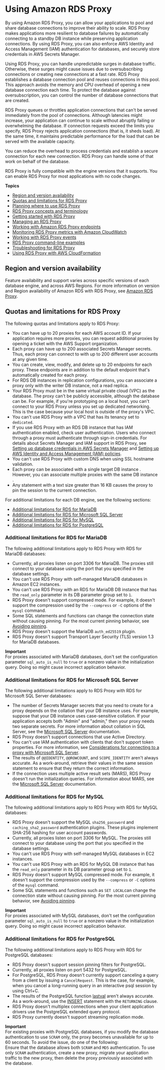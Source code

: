 # Using Amazon RDS Proxy<a name="rds-proxy"></a>

 By using Amazon RDS Proxy, you can allow your applications to pool and share database connections to improve their ability to scale\. RDS Proxy makes applications more resilient to database failures by automatically connecting to a standby DB instance while preserving application connections\. By using RDS Proxy, you can also enforce AWS Identity and Access Management \(IAM\) authentication for databases, and securely store credentials in AWS Secrets Manager\. 

 Using RDS Proxy, you can handle unpredictable surges in database traffic\. Otherwise, these surges might cause issues due to oversubscribing connections or creating new connections at a fast rate\. RDS Proxy establishes a database connection pool and reuses connections in this pool\. This approach avoids the memory and CPU overhead of opening a new database connection each time\. To protect the database against oversubscription, you can control the number of database connections that are created\. 

 RDS Proxy queues or throttles application connections that can't be served immediately from the pool of connections\. Although latencies might increase, your application can continue to scale without abruptly failing or overwhelming the database\. If connection requests exceed the limits you specify, RDS Proxy rejects application connections \(that is, it sheds load\)\. At the same time, it maintains predictable performance for the load that can be served with the available capacity\. 

 You can reduce the overhead to process credentials and establish a secure connection for each new connection\. RDS Proxy can handle some of that work on behalf of the database\. 

 RDS Proxy is fully compatible with the engine versions that it supports\. You can enable RDS Proxy for most applications with no code changes\. 

**Topics**
+ [Region and version availability](#rds-proxy.RegionVersionAvailability)
+ [Quotas and limitations for RDS Proxy](#rds-proxy.limitations)
+ [Planning where to use RDS Proxy](rds-proxy-planning.md)
+ [RDS Proxy concepts and terminology](rds-proxy.howitworks.md)
+ [Getting started with RDS Proxy](rds-proxy-setup.md)
+ [Managing an RDS Proxy](rds-proxy-managing.md)
+ [Working with Amazon RDS Proxy endpoints](rds-proxy-endpoints.md)
+ [Monitoring RDS Proxy metrics with Amazon CloudWatch](rds-proxy.monitoring.md)
+ [Working with RDS Proxy events](rds-proxy.events.md)
+ [RDS Proxy command\-line examples](rds-proxy.examples.md)
+ [Troubleshooting for RDS Proxy](rds-proxy.troubleshooting.md)
+ [Using RDS Proxy with AWS CloudFormation](rds-proxy-cfn.md)

## Region and version availability<a name="rds-proxy.RegionVersionAvailability"></a>

Feature availability and support varies across specific versions of each database engine, and across AWS Regions\. For more information on version and Region availability of Amazon RDS with RDS Proxy, see [Amazon RDS Proxy](Concepts.RDS_Fea_Regions_DB-eng.Feature.RDSProxy.md)\.

## Quotas and limitations for RDS Proxy<a name="rds-proxy.limitations"></a>

 The following quotas and limitations apply to RDS Proxy: 
+  You can have up to 20 proxies for each AWS account ID\. If your application requires more proxies, you can request additional proxies by opening a ticket with the AWS Support organization\.  
+  Each proxy can have up to 200 associated Secrets Manager secrets\. Thus, each proxy can connect to with up to 200 different user accounts at any given time\. 
+  You can create, view, modify, and delete up to 20 endpoints for each proxy\. These endpoints are in addition to the default endpoint that's automatically created for each proxy\. 
+ For RDS DB instances in replication configurations, you can associate a proxy only with the writer DB instance, not a read replica\.
+ Your RDS Proxy must be in the same virtual private cloud \(VPC\) as the database\. The proxy can't be publicly accessible, although the database can be\. For example, if you're prototyping on a local host, you can't connect to your RDS Proxy unless you set up dedicated networking\. This is the case because your local host is outside of the proxy's VPC\.
+  You can't use RDS Proxy with a VPC that has its tenancy set to `dedicated`\. 
+ If you use RDS Proxy with an RDS DB instance that has IAM authentication enabled, check user authentication\. Users who connect through a proxy must authenticate through sign\-in credentials\. For details about Secrets Manager and IAM support in RDS Proxy, see [Setting up database credentials in AWS Secrets Manager](rds-proxy-setup.md#rds-proxy-secrets-arns) and [Setting up AWS Identity and Access Management \(IAM\) policies](rds-proxy-setup.md#rds-proxy-iam-setup)\. 
+  You can't use RDS Proxy with custom DNS when using SSL hostname validation\. 
+  Each proxy can be associated with a single target DB instance \. However, you can associate multiple proxies with the same DB instance \.
+ Any statement with a text size greater than 16 KB causes the proxy to pin the session to the current connection\.

For additional limitations for each DB engine, see the following sections:
+ [Additional limitations for RDS for MariaDB](#rds-proxy.limitations-mdb)
+ [Additional limitations for RDS for Microsoft SQL Server](#rds-proxy.limitations-ms)
+ [Additional limitations for RDS for MySQL](#rds-proxy.limitations-my)
+ [Additional limitations for RDS for PostgreSQL](#rds-proxy.limitations-pg)

### Additional limitations for RDS for MariaDB<a name="rds-proxy.limitations-mdb"></a>

 The following additional limitations apply to RDS Proxy with RDS for MariaDB databases:
+  Currently, all proxies listen on port 3306 for MariaDB\. The proxies still connect to your database using the port that you specified in the database settings\. 
+ You can't use RDS Proxy with self\-managed MariaDB databases in Amazon EC2 instances\.
+ You can't use RDS Proxy with an RDS for MariaDB DB instance that has the `read_only` parameter in its DB parameter group set to `1`\.
+ RDS Proxy doesn't support compressed mode\. For example, it doesn't support the compression used by the `--compress` or `-C` options of the `mysql` command\.
+ Some SQL statements and functions can change the connection state without causing pinning\. For the most current pinning behavior, see [Avoiding pinning](rds-proxy-managing.md#rds-proxy-pinning)\.
+ RDS Proxy doesn't support the MariaDB `auth_ed25519` plugin\.
+ RDS Proxy doesn't support Transport Layer Security \(TLS\) version 1\.3 for MariaDB databases\.

**Important**  
 For proxies associated with MariaDB databases, don't set the configuration parameter `sql_auto_is_null` to `true` or a nonzero value in the initialization query\. Doing so might cause incorrect application behavior\. 

### Additional limitations for RDS for Microsoft SQL Server<a name="rds-proxy.limitations-ms"></a>

 The following additional limitations apply to RDS Proxy with RDS for Microsoft SQL Server databases:
+ The number of Secrets Manager secrets that you need to create for a proxy depends on the collation that your DB instance uses\. For example, suppose that your DB instance uses case\-sensitive collation\. If your application accepts both "Admin" and "admin," then your proxy needs two separate secrets\. For more information about collation in SQL Server, see the [ Microsoft SQL Server](https://docs.microsoft.com/en-us/sql/relational-databases/collations/collation-and-unicode-support?view=sql-server-ver16) documentation\.
+ RDS Proxy doesn't support connections that use Active Directory\.
+ You can't use IAM authentication with clients that don't support token properties\. For more information, see [Considerations for connecting to a proxy with Microsoft SQL Server](rds-proxy-setup.md#rds-proxy-connecting-sqlserver)\.
+ The results of `@@IDENTITY`, `@@ROWCOUNT`, and `SCOPE_IDENTITY` aren't always accurate\. As a work\-around, retrieve their values in the same session statement to ensure that they return the correct information\.
+ If the connection uses multiple active result sets \(MARS\), RDS Proxy doesn't run the initialization queries\. For information about MARS, see the [ Microsoft SQL Server](https://docs.microsoft.com/en-us/sql/relational-databases/native-client/features/using-multiple-active-result-sets-mars?view=sql-server-ver16) documentation\.

### Additional limitations for RDS for MySQL<a name="rds-proxy.limitations-my"></a>

 The following additional limitations apply to RDS Proxy with RDS for MySQL databases:
+ RDS Proxy doesn't support the MySQL `sha256_password` and `caching_sha2_password` authentication plugins\. These plugins implement SHA\-256 hashing for user account passwords\.
+  Currently, all proxies listen on port 3306 for MySQL\. The proxies still connect to your database using the port that you specified in the database settings\. 
+  You can't use RDS Proxy with self\-managed MySQL databases in EC2 instances\.
+  You can't use RDS Proxy with an RDS for MySQL DB instance that has the `read_only` parameter in its DB parameter group set to `1`\.
+ RDS Proxy doesn't support MySQL compressed mode\. For example, it doesn't support the compression used by the `--compress` or `-C` options of the `mysql` command\.
+  Some SQL statements and functions such as `SET LOCAL`can change the connection state without causing pinning\. For the most current pinning behavior, see [Avoiding pinning](rds-proxy-managing.md#rds-proxy-pinning)\.

**Important**  
 For proxies associated with MySQL databases, don't set the configuration parameter `sql_auto_is_null` to `true` or a nonzero value in the initialization query\. Doing so might cause incorrect application behavior\. 

### Additional limitations for RDS for PostgreSQL<a name="rds-proxy.limitations-pg"></a>

 The following additional limitations apply to RDS Proxy with RDS for PostgreSQL databases:
+ RDS Proxy doesn't support session pinning filters for PostgreSQL\.
+  Currently, all proxies listen on port 5432 for PostgreSQL\.
+ For PostgreSQL, RDS Proxy doesn't currently support canceling a query from a client by issuing a `CancelRequest`\. This is the case, for example, when you cancel a long\-running query in an interactive psql session by using Ctrl\+C\. 
+  The results of the PostgreSQL function [lastval](https://www.postgresql.org/docs/current/functions-sequence.html) aren't always accurate\. As a work\-around, use the [INSERT](https://www.postgresql.org/docs/current/sql-insert.html) statement with the `RETURNING` clause\.
+ RDS Proxy doesn't multiplex connections when your client application drivers use the PostgreSQL extended query protocol\.
+ RDS Proxy currently doesn't support streaming replication mode\.

**Important**  
For existing proxies with PostgreSQL databases, if you modify the database authentication to use `SCRAM` only, the proxy becomes unavailable for up to 60 seconds\. To avoid the issue, do one of the following:  
Ensure that the database allows both `SCRAM` and `MD5` authentication\.
To use only `SCRAM` authentication, create a new proxy, migrate your application traffic to the new proxy, then delete the proxy previously associated with the database\.